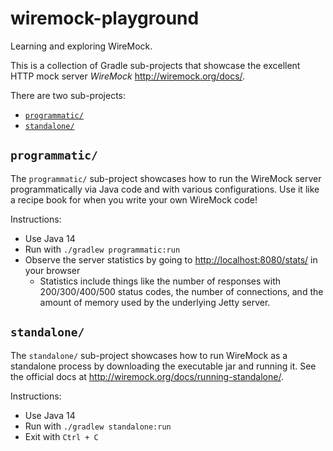 # wiremock-playground 

Learning and exploring WireMock.

This is a collection of Gradle sub-projects that showcase the excellent HTTP mock server _WireMock_ 
<http://wiremock.org/docs/>.

There are two sub-projects:

* [`programmatic/`](#programmatic)
* [`standalone/`](#standalone)

## `programmatic/`

The `programmatic/` sub-project showcases how to run the WireMock server programmatically via Java code and with 
various configurations. Use it like a recipe book for when you write your own WireMock code! 

Instructions:

* Use Java 14
* Run with `./gradlew programmatic:run`
* Observe the server statistics by going to <http://localhost:8080/stats/> in your browser
  * Statistics include things like the number of responses with 200/300/400/500 status codes, the number of connections,
    and the amount of memory used by the underlying Jetty server.

## `standalone/`

The `standalone/` sub-project showcases how to run WireMock as a standalone process by downloading the
executable jar and running it. See the official docs at <http://wiremock.org/docs/running-standalone/>.

Instructions:

* Use Java 14
* Run with `./gradlew standalone:run`
* Exit with `Ctrl + C`